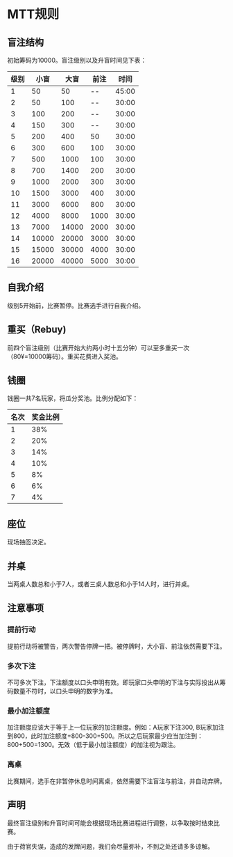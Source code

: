 # MTT规则
## 盲注结构
初始筹码为10000。盲注级别以及升盲时间见下表：

| 级别 | 小盲  | 大盲  | 前注 | 时间  |
|-------|-------|-------|------|-------|
| 1     | 50    | 50    | --   | 45:00 |
| 2     | 50    | 100   | --   | 30:00 |
| 3     | 100   | 200   | --   | 30:00 |
| 4     | 150   | 300   | --   | 30:00 |
| 5     | 200   | 400   | 50   | 30:00 |
| 6     | 300   | 600   | 100  | 30:00 |
| 7     | 500   | 1000  | 100  | 30:00 |
| 8     | 700   | 1400  | 200  | 30:00 |
| 9     | 1000  | 2000  | 300  | 30:00 |
| 10    | 1500  | 3000  | 400  | 30:00 |
| 11    | 3000  | 6000  | 800  | 30:00 |
| 12    | 4000  | 8000  | 1000 | 30:00 |
| 13    | 7000  | 14000 | 2000 | 30:00 |
| 14    | 10000 | 20000 | 3000 | 30:00 |
| 15    | 15000 | 30000 | 4000 | 30:00 |
| 16    | 20000 | 40000 | 5000 | 30:00 |

## 自我介绍
级别5开始前，比赛暂停。比赛选手进行自我介绍。
## 重买（Rebuy)
前四个盲注级别（比赛开始大约两小时十五分钟）可以至多重买一次（80¥=10000筹码）。重买花费进入奖池。
## 钱圈
钱圈一共7名玩家，将瓜分奖池。比例分配如下：

| 名次 | 奖金比例 |
|------|----------|
| 1    | 38%      |
| 2    | 20%      |
| 3    | 14%      |
| 4    | 10%      |
| 5    |  8%      |
| 6    |  6%      |
| 7    |  4%      |


## 座位
现场抽签决定。
## 并桌
当两桌人数总和小于7人，或者三桌人数总和小于14人时，进行并桌。
## 注意事项
### 提前行动

提前行动将被警告，两次警告停牌一把。被停牌时，大小盲、前注依然需要下注。

### 多次下注
不可多次下注，下注额度以口头申明有效。即玩家口头申明的下注与实际投出从筹码数量不符时，以口头申明的数字为准。

### 最小加注额度
加注额度应该大于等于上一位玩家的加注额度。例如：A玩家下注300, B玩家加注到800，此时加注额度=800-300=500。所以之后玩家最少应当加注到：800+500=1300。无效（低于最小加注额度）的加注视为跟注。

### 离桌
比赛期间，选手在非暂停休息时间离桌，依然需要下注盲注与前注，并自动弃牌。
## 声明
最终盲注级别和升盲时间可能会根据现场比赛进程进行调整，以争取按时结束比赛。

由于荷官失误，造成的发牌问题，我们会尽量弥补，不到之处还请多多谅解。
